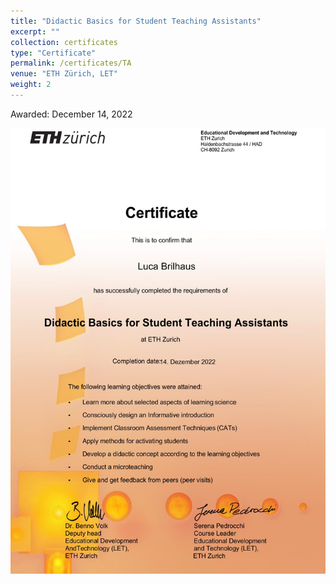 ```yaml
---
title: "Didactic Basics for Student Teaching Assistants"
excerpt: ""
collection: certificates
type: "Certificate"
permalink: /certificates/TA
venue: "ETH Zürich, LET"
weight: 2
---
```

Awarded: December 14, 2022

![Illustration TA Certificate](/images/0.jpg)
